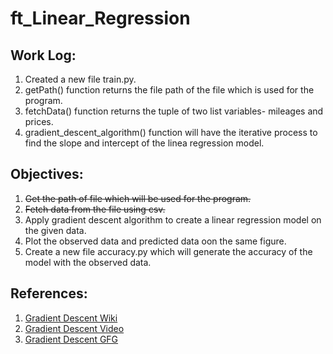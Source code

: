 # ft_Linear_Regression

## Work Log:

1. Created a new file train.py.
2. getPath() function returns the file path of the file which is used for the program.
3. fetchData() function returns the tuple of two list variables- mileages and prices.
4. gradient_descent_algorithm() function will have the iterative process to find the slope and intercept of the linea regression model.


## Objectives:

1. ~~Get the path of file which will be used for the program.~~
2. ~~Fetch data from the file using csv.~~
3. Apply gradient descent algorithm to create a linear regression model on the given data.
4. Plot the observed data and predicted data oon the same figure.
5. Create a new file accuracy.py which will generate the accuracy of the model with the observed data.

## References:

1. [Gradient Descent Wiki](https://en.wikipedia.org/wiki/Gradient_descent)
2. [Gradient Descent Video](https://www.youtube.com/watch?v=sDv4f4s2SB8)
3. [Gradient Descent GFG](https://www.geeksforgeeks.org/gradient-descent-algorithm-and-its-variants/)